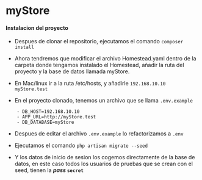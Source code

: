# myStore
#### Instalacion del proyecto

- Despues de clonar el repositorio, ejecutamos el comando `composer install`

- Ahora tendremos que modificar el archivo Homestead.yaml dentro de la carpeta 
donde tengamos instalado el Homestead, añadir la ruta del proyecto y la base
de datos llamada myStore.

- En Mac/linux ir a la ruta /etc/hosts, y añadirle `192.168.10.10 myStore.test`

- En el proyecto clonado, tenemos un archivo que se llama `.env.example` 
```dotenv
    - DB_HOST=192.168.10.10
    - APP_URL=http://myStore.test
    - DB_DATABASE=myStore    
```
- Despues de editar el archivo `.env.example` lo refactorizamos a `.env`

- Ejecutamos el comando `php artisan migrate --seed`

- Y los datos de inicio de sesion los cogemos directamente de la base de datos,
en este caso todos los usuarios de pruebas que se crean con el seed, tienen la
***pass* ``secret``**